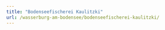 ```yaml
---
title: "Bodenseefischerei Kaulitzki"
url: /wasserburg-am-bodensee/bodenseefischerei-kaulitzki/
---
```

